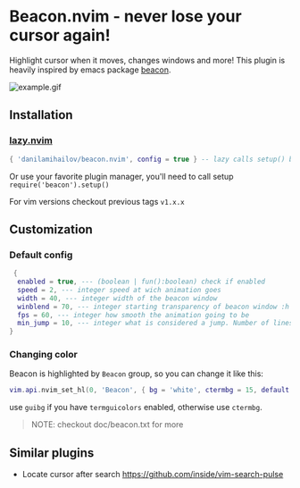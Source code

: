 # Beacon.nvim - never lose your cursor again!

Highlight cursor when it moves, changes windows and more!
This plugin is heavily inspired by emacs package [beacon](https://github.com/Malabarba/beacon).

![example.gif](https://user-images.githubusercontent.com/1163040/86011926-be2f6980-ba36-11ea-956b-a377dcc7fafb.gif)

## Installation

### [lazy.nvim](https://github.com/folke/lazy.nvim)

```lua
{ 'danilamihailov/beacon.nvim', config = true } -- lazy calls setup() by itself
```

Or use your favorite plugin manager, you'll need to call setup `require('beacon').setup()`

For vim versions checkout previous tags `v1.x.x`

## Customization

### Default config

```lua
 {
  enabled = true, --- (boolean | fun():boolean) check if enabled
  speed = 2, --- integer speed at wich animation goes
  width = 40, --- integer width of the beacon window
  winblend = 70, --- integer starting transparency of beacon window :h winblend
  fps = 60, --- integer how smooth the animation going to be
  min_jump = 10, --- integer what is considered a jump. Number of lines
}
```

### Changing color

Beacon is highlighted by `Beacon` group, so you can change it like this:

```lua
vim.api.nvim_set_hl(0, 'Beacon', { bg = 'white', ctermbg = 15, default = true })
```

use `guibg` if you have `termguicolors` enabled, otherwise use `ctermbg`.

> NOTE:
> checkout doc/beacon.txt for more

## Similar plugins

- Locate cursor after search https://github.com/inside/vim-search-pulse
